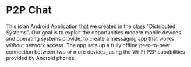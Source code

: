 # P2P Chat

This is an Android Application that we created in the class "Distributed Systems".
Our goal is to exploit the opportunities modern mobile devices and operating systems provide, to create a 
messaging app that works without network access. The app sets up a fully oﬄine peer-to-peer connection 
between two or more devices, using the Wi-Fi P2P capabilities provided by Android phones.

